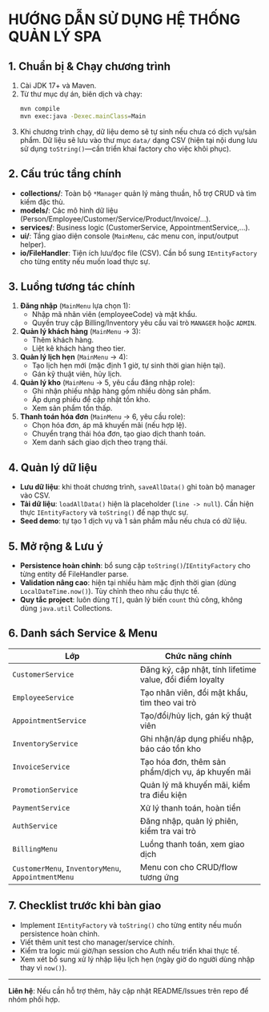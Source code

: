 # HƯỚNG DẪN SỬ DỤNG HỆ THỐNG QUẢN LÝ SPA

## 1. Chuẩn bị & Chạy chương trình
1. Cài JDK 17+ và Maven.
2. Từ thư mục dự án, biên dịch và chạy:
   ```bash
   mvn compile
   mvn exec:java -Dexec.mainClass=Main
   ```
3. Khi chương trình chạy, dữ liệu demo sẽ tự sinh nếu chưa có dịch vụ/sản phẩm. Dữ liệu sẽ lưu vào thư mục `data/` dạng CSV (hiện tại nội dung lưu sử dụng `toString()`—cần triển khai factory cho việc khôi phục).

## 2. Cấu trúc tầng chính
- **collections/**: Toàn bộ `*Manager` quản lý mảng thuần, hỗ trợ CRUD và tìm kiếm đặc thù.
- **models/**: Các mô hình dữ liệu (Person/Employee/Customer/Service/Product/Invoice/...).
- **services/**: Business logic (CustomerService, AppointmentService,...).
- **ui/**: Tầng giao diện console (`MainMenu`, các menu con, input/output helper).
- **io/FileHandler**: Tiện ích lưu/đọc file (CSV). Cần bổ sung `IEntityFactory` cho từng entity nếu muốn load thực sự.

## 3. Luồng tương tác chính
1. **Đăng nhập** (`MainMenu` lựa chọn 1):
   - Nhập mã nhân viên (employeeCode) và mật khẩu.
   - Quyền truy cập Billing/Inventory yêu cầu vai trò `MANAGER` hoặc `ADMIN`.
2. **Quản lý khách hàng** (`MainMenu` -> 3):
   - Thêm khách hàng.
   - Liệt kê khách hàng theo tier.
3. **Quản lý lịch hẹn** (`MainMenu` -> 4):
   - Tạo lịch hẹn mới (mặc định 1 giờ, tự sinh thời gian hiện tại).
   - Gán kỹ thuật viên, hủy lịch.
4. **Quản lý kho** (`MainMenu` -> 5, yêu cầu đăng nhập role):
   - Ghi nhận phiếu nhập hàng gồm nhiều dòng sản phẩm.
   - Áp dụng phiếu để cập nhật tồn kho.
   - Xem sản phẩm tồn thấp.
5. **Thanh toán hóa đơn** (`MainMenu` -> 6, yêu cầu role):
   - Chọn hóa đơn, áp mã khuyến mãi (nếu hợp lệ).
   - Chuyển trạng thái hóa đơn, tạo giao dịch thanh toán.
   - Xem danh sách giao dịch theo trạng thái.

## 4. Quản lý dữ liệu
- **Lưu dữ liệu**: khi thoát chương trình, `saveAllData()` ghi toàn bộ manager vào CSV.
- **Tải dữ liệu**: `loadAllData()` hiện là placeholder (`line -> null`). Cần hiện thực `IEntityFactory` và `toString()` để nạp thực sự.
- **Seed demo**: tự tạo 1 dịch vụ và 1 sản phẩm mẫu nếu chưa có dữ liệu.

## 5. Mở rộng & Lưu ý
- **Persistence hoàn chỉnh**: bổ sung cặp `toString()`/`IEntityFactory` cho từng entity để FileHandler parse.
- **Validation nâng cao**: hiện tại nhiều hàm mặc định thời gian (dùng `LocalDateTime.now()`). Tùy chỉnh theo nhu cầu thực tế.
- **Quy tắc project**: luôn dùng `T[]`, quản lý biến `count` thủ công, không dùng `java.util` Collections.

## 6. Danh sách Service & Menu
| Lớp | Chức năng chính |
| --- | --- |
| `CustomerService` | Đăng ký, cập nhật, tính lifetime value, đổi điểm loyalty |
| `EmployeeService` | Tạo nhân viên, đổi mật khẩu, tìm theo vai trò |
| `AppointmentService` | Tạo/đổi/hủy lịch, gán kỹ thuật viên |
| `InventoryService` | Ghi nhận/áp dụng phiếu nhập, báo cáo tồn kho |
| `InvoiceService` | Tạo hóa đơn, thêm sản phẩm/dịch vụ, áp khuyến mãi |
| `PromotionService` | Quản lý mã khuyến mãi, kiểm tra điều kiện |
| `PaymentService` | Xử lý thanh toán, hoàn tiền |
| `AuthService` | Đăng nhập, quản lý phiên, kiểm tra vai trò |
| `BillingMenu` | Luồng thanh toán, xem giao dịch |
| `CustomerMenu`, `InventoryMenu`, `AppointmentMenu` | Menu con cho CRUD/flow tương ứng |

## 7. Checklist trước khi bàn giao
- Implement `IEntityFactory` và `toString()` cho từng entity nếu muốn persistence hoàn chỉnh.
- Viết thêm unit test cho manager/service chính.
- Kiểm tra logic múi giờ/hạn session cho Auth nếu triển khai thực tế.
- Xem xét bổ sung xử lý nhập liệu lịch hẹn (ngày giờ do người dùng nhập thay vì `now()`).

---
**Liên hệ**: Nếu cần hỗ trợ thêm, hãy cập nhật README/Issues trên repo để nhóm phối hợp.
